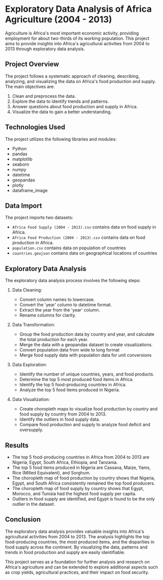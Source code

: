 #  Exploratory Data Analysis of Africa Agriculture (2004 - 2013)

Agriculture is Africa's most important economic activity, providing employment for about two-thirds of its working population. This project aims to provide insights into Africa's agricultural activities from 2004 to 2013 through exploratory data analysis.

## Project Overview

The project follows a systematic approach of cleaning, describing, analyzing, and visualizing the data on Africa's food production and supply. The main objectives are:

1. Clean and preprocess the data.
2. Explore the data to identify trends and patterns.
3. Answer questions about food production and supply in Africa.
4. Visualize the data to gain a better understanding.

## Technologies Used

The project utilizes the following libraries and modules:

- Python
- pandas
- matplotlib
- seaborn
- numpy
- datetime
- geopandas
- plotly
- dataframe_image

## Data Import

The project imports two datasets: 

- `Africa Food Supply (2004 - 2013).csv` contains data on food supply in Africa.
- `Africa Food Production (2004 - 2013).csv` contains data on food production in Africa.
- `population.csv` contains data on population of countries
- `countries.geojson` contains data on geographical locations of countries

## Exploratory Data Analysis

The exploratory data analysis process involves the following steps:

1. Data Cleaning:
   - Convert column names to lowercase.
   - Convert the 'year' column to datetime format.
   - Extract the year from the 'year' column.
   - Rename columns for clarity.

2. Data Transformation:
   - Group the food production data by country and year, and calculate the total production for each year.
   - Merge the data with a geopandas dataset to create visualizations.
   - Convert population data from wide to long format
   - Merge food supply data with population data for unit conversions

3. Data Exploration:
   - Identify the number of unique countries, years, and food products.
   - Determine the top 5 most produced food items in Africa.
   - Identify the top 5 food-producing countries in Africa.
   - Analyze the top 5 food items produced in Nigeria.

4. Data Visualization:
   - Create choropleth maps to visualize food production by country and food supply by country from 2004 to 2013.
   - Identify the outliers in food supply data.
   - Compare food production and supply to analyze food deficit and oversupply.

## Results

- The top 5 food-producing countries in Africa from 2004 to 2013 are Nigeria, Egypt, South Africa, Ethiopia, and Tanzania.
- The top 5 food items produced in Nigeria are Cassava, Maize, Yams, Rice (Milled Equivalent), and Sorghum.
- The choropleth map of food production by country shows that Nigeria, Egypt, and South Africa consistently remained the top food producers.
- The choropleth map of food supply by country shows that Egypt, Morocco, and Tunisia had the highest food supply per capita.
- Outliers in food supply are identified, and Egypt is found to be the only outlier in the dataset.

## Conclusion

The exploratory data analysis provides valuable insights into Africa's agricultural activities from 2004 to 2013. The analysis highlights the top food-producing countries, the most produced items, and the disparities in food supply across the continent. By visualizing the data, patterns and trends in food production and supply are easily identifiable.

This project serves as a foundation for further analysis and research on Africa's agriculture and can be extended to explore additional aspects such as crop yields, agricultural practices, and their impact on food security.
